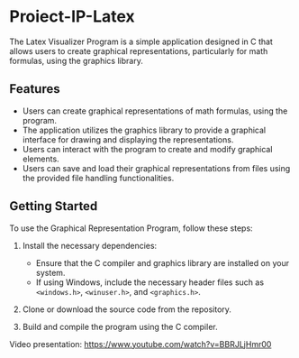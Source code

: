 # Proiect-IP-Latex

The Latex Visualizer Program is a simple application designed in C that allows users to create graphical representations, particularly for math formulas, using the graphics library.

## Features

- Users can create graphical representations of math formulas, using the program.
- The application utilizes the graphics library to provide a graphical interface for drawing and displaying the representations.
- Users can interact with the program to create and modify graphical elements.
- Users can save and load their graphical representations from files using the provided file handling functionalities.

## Getting Started

To use the Graphical Representation Program, follow these steps:

1. Install the necessary dependencies:
   - Ensure that the C compiler and graphics library are installed on your system.
   - If using Windows, include the necessary header files such as `<windows.h>`, `<winuser.h>`, and `<graphics.h>`.

2. Clone or download the source code from the repository.

3. Build and compile the program using the C compiler.


Video presentation: https://www.youtube.com/watch?v=BBRJLjHmr00
